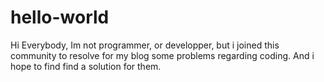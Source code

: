 # hello-world
Hi Everybody,
Im not programmer, or developper, but i joined this community to resolve for my blog some problems regarding coding. And i hope to find find a solution for them.
